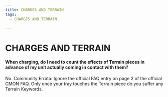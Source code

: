 ```yaml
---
title: CHARGES AND TERRAIN
tags:
  - CHARGES AND TERRAIN

---
```


# CHARGES AND TERRAIN

#### When charging, do I need to count the effects of Terrain pieces in advance of my unit actually coming in contact with them?

No. Community Errata: Ignore the official FAQ entry on page 2 of the official CMON FAQ. Only once your tray touches the Terrain piece do you suffer any Terrain Keywords. 

